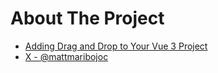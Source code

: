 # About The Project

- [Adding Drag and Drop to Your Vue 3 Project](https://www.youtube.com/watch?v=-kZLD40d-tI)
- [X - @mattmaribojoc](https://x.com/mattmaribojoc)
